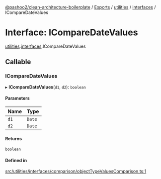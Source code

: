 [@pashoo2/clean-architecture-boilerplate](../README.md) / [Exports](../modules.md) / [utilities](../modules/utilities.md) / [interfaces](../modules/utilities.interfaces.md) / ICompareDateValues

# Interface: ICompareDateValues

[utilities](../modules/utilities.md).[interfaces](../modules/utilities.interfaces.md).ICompareDateValues

## Callable

### ICompareDateValues

▸ **ICompareDateValues**(`d1`, `d2`): `boolean`

#### Parameters

| Name | Type |
| :------ | :------ |
| `d1` | `Date` |
| `d2` | `Date` |

#### Returns

`boolean`

#### Defined in

[src/utilities/interfaces/comparison/objectTypeValuesComparison.ts:1](https://github.com/pashoo2/clean-architecture-boilerplate/blob/5d0a725/src/utilities/interfaces/comparison/objectTypeValuesComparison.ts#L1)
